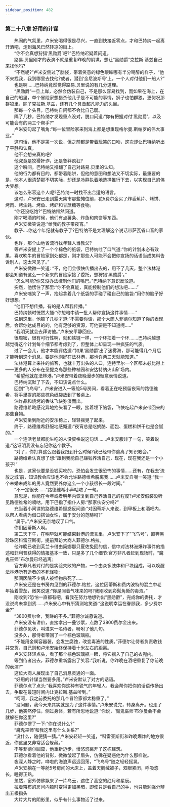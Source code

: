 ```yaml
---
sidebar_position: 482
---
```

### 第二十八章 好用的计谋  


　　热闹的气氛里，卢米安喝得很是尽兴，一直到快接近零点，才和巴特纳一起离开酒吧，走到海风已然转凉的街上。  
　　“你不会真想狩猎‘黑勋爵’吧?”巴特纳迟疑着问道。  
　　路易.贝里刚才的表演不就是重复昨晚的阴谋，想让“黑勋爵”克拉斯.基兹自己来找他吗?  
　　“不然呢?”卢米安侧过了脑袋，带着笑意的绿色眼眸哪有半分喝醉的样子，“他不来找我，我到哪里去找他?或者，潜到‘金尼波斯号’上，一个人对付他们一船人?”  
　　也是啊……巴特纳竟然觉得路易.贝里说的有几分道理。  
　　“黑勋爵”一旦上岸，必然会伪装自己，不是那么容易找到，而如果在海上，在自己的船里，单个冒险家想猎杀他几乎是不可能的事情，狮子也怕群狼，更何况那群狼里，除了克拉斯.基兹，还有几个具备超凡能力的头目。  
　　那每一个头目，巴特纳自问都不会比自己弱。  
　　隔了几秒，巴特纳才发现重点没对，脱口问道:“你有把握对付‘黑勋爵’，以及可能会有的两三个帮手?”  
　　卢米安勾起了嘴角:“每一位冒险家来到海上都是想重现格尔曼.斯帕罗的伟大事业。”  
　　这句话，他不是第一次说，但之前都是带着玩笑的口吻，这次却让巴特纳听出了平静和认真。  
　　他不会想来真的吧?  
　　他究竟是狡猾奸诈，还是鲁莽疯狂?  
　　这个瞬间，巴特纳又推翻了自己对路易.贝里的认知。  
　　他的行为都有目的，都带着陷阱，但他的意图和想法又不切实际，最重要的是，他本人很清楚那不切实际，却还是冷静执着地选择推行下去，以实现自己的伟大梦想。  
　　该怎么形容这个人呢?巴特纳一时找不出合适的语言。  
　　这时，卢米安已走到露天集市那些摊位前，花5费尔金买了炸香蕉片、烤饼、烤肉、烤生蚝、烤鱼、烤虾和甘蔗糖等食物。  
　　“你还没吃饱?”巴特纳愕然问道。  
　　刚才喝酒的时候，他们有点薯条、炸鱼和肉饼等东西。  
　　卢米安微笑说道:“给我的教子带夜宵。”  
　　教子....你这个年纪就有教子了?巴特纳不是太理解这个说话带萨瓦省口音的家伙。  
　　也许，那个山地省流行找年轻人当教父?  
　　等卢米安提上了一个个棕色的纸袋，巴特纳吐了口气道:“你的计划未必有效果，喜欢吹牛的冒险家到处都是，刚才那些人可能不会把你宣扬的话语当成笑料告诉别人，这太常见了。”  
　　卢米安微微一笑道: “不，他们会很快传播出去的，用不了几天，整个法林港都会知道有这么一个新来的冒险家接了委托，想狩猎‘黑勋爵’。”  
　　“怎么可能?你又没办法控制他们的嘴巴。”巴特纳下意识反驳道。  
　　突然，他愣住了那里:“你不会真能，真能控制他们的想法吧...….”  
　　卢米安嗤笑了一声，抬起拿着几个纸袋的手碰了碰自己的脑袋:“用你的脑子好好想想。“  
　　“他们不想传播，有的是人帮我传播。”  
　　巴特纳顿时恍然大悟:“你想暗中请一批人帮你宣扬这件事情……”  
　　说到这里，他顿了几秒才道:“不需要你请，那个大商人菲德尔知道了你的表现后，会帮你达成目的的，他有足够的资源，可他要是不知道呢.....”  
　　“我明天就会去拜访他。”卢米安平静回应。  
　　很周密，很有可行性啊，就和铁链一样，一个环扣着一个环…….巴特纳越想越觉得这个计划每个细节都考虑到了，但整体上却呈现一种疯狂的气质。  
　　过了一会儿，他才本能评估道:“如果‘黑勋爵’出了迷雾海，那可能得几个月后才能听到这个消息，要是他刚好在法林港，那也许两三天就能知道。”  
　　法林港算上来往的旅客，也就十万出头的人口，连特里尔一个区都未必比得上——更多的人分布在圣提克岛那些种植园和安达特纳火山矿场内。  
　　“希望他就在法林港。”卢米安带着夜晚漫步的惬意表情说道。  
　　巴特纳沉默了下去，不知该说点什么。  
　　回到“飞鸟号”，卢米安进入一等舱5号房间，看着正在吃预留夜宵的路德维希，将手里提的那些棕色纸袋放到了餐桌上。  
　　油炸品和烧烤的香味飞快弥漫而出。  
　　路德维希略感诧异地抬头看了一眼，接着埋下脑袋，飞快吃起卢米安带回来的那些食物。  
　　卢米安坐到附近的安乐椅上，轻轻摇晃了起来。  
　　终于，路德维希舒服地感慨道:“夜宵总是吃奶酪、面包、蛋糕和饼干也是会腻的。”  
　　一个连活老鼠都能生吃的人没资格说这句话……卢米安腹诽了一句，笑着说道:“这证明我没有忘记你这个教子。  
　　“对了，你打算这么跟着我跟到什么时候?我已经带你逃离了知识教会。”  
　　路德维希认真想了想:“跟到我能自己赚钱养活自己，现在，现在我还是一个小孩子!”  
　　也是，这家伙要是没钱买吃的，恐怕会发生很恐怖的事情…...还有，在我去‘流放之城’前，知识教会应该也不会允许路德维希脱离我……卢米安自嘲一笑道:“我一个未婚未成年的男人竟然要养你这么一个小孩很长一段时间。”  
　　“不一定很长……”路德维希小声咕哝了一句。  
　　意思是，你能在今年或者明年内恢复到自己养活自己的程度?卢米安假装没听见路德维希的嘀咕，用下巴指了指仆人房:“那家伙安分吗?”  
　　充当着小间谍的路德维希疑惑反问道:“对因蒂斯人来说，到甲板上和酒吧内，以帮人看病为借口搭讪女性，属于安分的范畴吗?”  
　　“属于。”卢米安无奈地叹了口气。  
　　你们因蒂斯人啊。  
　　第二天下午，在明早就可能结束封港的流言里，卢米安下了“飞鸟号”，直奔黑珍珠区科雷亚斯街，提前拜访大商人菲德尔.格拉。  
　　他昨晚已收到芙兰卡借由简娜那只夏佐兔回的信，信中对法林港爆炸事件的描述和菲利普获得的情报基本一致，只是多了几个细节:官方非凡者赶到现场时，“魔鬼巫师”布尔曼已经逃离;  
　　官方非凡者对付的是实验失败的产物，一个由众多肢体和尸块组成，可以唤醒法林港所有逝者的不死怪物;  
　　那间医院不少病人被怪物杀死了.....  
　　卢米安还是在书房内见到的菲德尔.格拉，这位因蒂斯和费内波特的混血中老年抽着雪茄，微笑说道:“你是闻着气味来的吗?我刚收到彩髯角蜥的毒液。”  
　　刚收到?恐怕一直都有吧，看我在努力地想钓出“黑勋爵”，完成你的委托，才没说尚未拿到货……卢米安心中有所猜测地笑道:“这说明幸运在眷顾我，多少费尔金?”  
　　“3800费尔金，我赚的不多。”菲德尔诚恳说道。  
　　卢米安没有讲价，直接拿出一叠钞票，点数了3800费尔金出来。  
　　菲德尔见状，叫进来一名侍者，吩咐了他几句。  
　　没多久，那侍者带回了一个棕色玻璃瓶。  
　　“不能用金属容器装，会发生腐蚀，改变毒液的性质。”菲德尔让侍者负责收钱并交货，自己则和卢米安始终保持着十米左右的距离。  
　　卢米安轻轻点头，看了那个棕色玻璃瓶一眼，将它揣入了自己的衣兜内。  
　　等到侍者出去，菲德尔重新露出了笑容:“我听说，你昨晚在酒吧重复了你前晚的表演?”  
　　这位大商人展现出了自己消息灵通的一面。  
　　“好用的计谋当然要多用。”卢米安默认了对方的话语。  
　　菲德尔点了点头:“我喜欢你这种有锐气的年轻人，我会帮你把你的话语传扬出去，争取在最短时间内让克拉斯.基兹听到。”  
　　“呵呵，我之前委托的那几个冒险家都太稳重了。”  
　　“没问题，我今天来其实就是为了这件事情。”卢米安说完，转身离开。也走了几步，他突然停住，侧过身体，若有所思地说道:“你说，‘魔鬼巫师’布尔曼会不会就躲在你这里?”  
　　菲德尔愣了一下:“你在说什么?“  
　　“魔鬼巫师’和我这里有什么关系?”  
　　“没什么，随便猜一猜。”卢米安轻轻一笑道，“科雷亚斯街和昨晚爆炸的地方很近，你这里又非常适合躲藏。”  
　　不等菲德尔回应，他重新迈步，慢悠悠离开了这栋建筑。  
　　菲德尔看着他的背影，微微皱起了眉头，仿佛在疑惑他为什么那样说。  
　　夜深人静之时，哗啦的海浪声远远回荡，“飞鸟号”随之轻轻摇晃。  
　　卢米安躺在一等舱5号房间的大床上，盖着天鹅绒被子，双眼紧闭，呼吸悠长，睡得正熟。  
　　忽然，窗外仿佛飘来了一片乌云，遮住了高空的红月和星辰。  
　　拉着帘布的房间内顿时变得更加黑暗，即使只是看自己的手，也只能勉强分辨出五根指头  
　　大片大片的阴影里，似乎有什么事物活了过来。  
